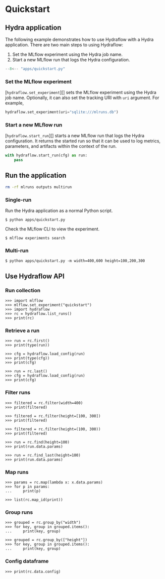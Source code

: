 # Quickstart

## Hydra application

The following example demonstrates how to use Hydraflow with a Hydra application.
There are two main steps to using Hydraflow:

1. Set the MLflow experiment using the Hydra job name.
2. Start a new MLflow run that logs the Hydra configuration.

```python title="apps/quickstart.py" linenums="1" hl_lines="24 26"
--8<-- "apps/quickstart.py"
```

### Set the MLflow experiment

[`hydraflow.set_experiment`][] sets the MLflow experiment using the Hydra job name.
Optionally, it can also set the tracking URI with `uri` argument.
For example,

```python
hydraflow.set_experiment(uri="sqlite:///mlruns.db")
```

### Start a new MLflow run

[`hydraflow.start_run`][] starts a new MLflow run that logs the Hydra configuration.
It returns the started run so that it can be used to log metrics, parameters, and artifacts
within the context of the run.

```python
with hydraflow.start_run(cfg) as run:
    pass
```

## Run the application

```bash exec="on"
rm -rf mlruns outputs multirun
```

### Single-run

Run the Hydra application as a normal Python script.

```console exec="1" source="console"
$ python apps/quickstart.py
```

Check the MLflow CLI to view the experiment.

```console exec="1" source="console"
$ mlflow experiments search
```

### Multi-run

```console exec="1" source="console"
$ python apps/quickstart.py -m width=400,600 height=100,200,300
```

## Use Hydraflow API

### Run collection

```pycon exec="1" source="console" session="quickstart"
>>> import mlflow
>>> mlflow.set_experiment("quickstart")
>>> import hydraflow
>>> rc = hydraflow.list_runs()
>>> print(rc)
```

### Retrieve a run

```pycon exec="1" source="console" session="quickstart"
>>> run = rc.first()
>>> print(type(run))
```

```pycon exec="1" source="console" session="quickstart"
>>> cfg = hydraflow.load_config(run)
>>> print(type(cfg))
>>> print(cfg)
```

```pycon exec="1" source="console" session="quickstart"
>>> run = rc.last()
>>> cfg = hydraflow.load_config(run)
>>> print(cfg)
```

### Filter runs

```pycon exec="1" source="console" session="quickstart"
>>> filtered = rc.filter(width=400)
>>> print(filtered)
```

```pycon exec="1" source="console" session="quickstart"
>>> filtered = rc.filter(height=[100, 300])
>>> print(filtered)
```

```pycon exec="1" source="console" session="quickstart"
>>> filtered = rc.filter(height=(100, 300))
>>> print(filtered)
```

```pycon exec="1" source="console" session="quickstart"
>>> run = rc.find(height=100)
>>> print(run.data.params)
```

```pycon exec="1" source="console" session="quickstart"
>>> run = rc.find_last(height=100)
>>> print(run.data.params)
```

### Map runs

```pycon exec="1" source="console" session="quickstart"
>>> params = rc.map(lambda x: x.data.params)
>>> for p in params:
...     print(p)
```

```pycon exec="1" source="console" session="quickstart"
>>> list(rc.map_id(print))
```

### Group runs

```pycon exec="1" source="console" session="quickstart"
>>> grouped = rc.group_by("width")
>>> for key, group in grouped.items():
...     print(key, group)
```

```pycon exec="1" source="console" session="quickstart"
>>> grouped = rc.group_by(["height"])
>>> for key, group in grouped.items():
...     print(key, group)
```

### Config dataframe

```pycon exec="1" source="console" session="quickstart"
>>> print(rc.data.config)
```
